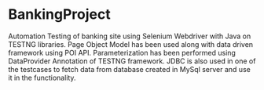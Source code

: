 # BankingProject
Automation Testing of banking site  using Selenium Webdriver with Java on TESTNG libraries.
Page Object Model has been used along with data driven framework using POI API.
Parameterization has been performed using DataProvider Annotation of TESTNG framework.
JDBC is also used in one of the testcases to fetch data from database created in MySql server and use it in the functionality.
